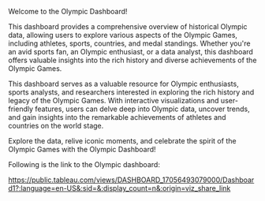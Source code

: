 Welcome to the Olympic Dashboard!

This dashboard provides a comprehensive overview of historical Olympic data, allowing users to explore various aspects of the Olympic Games, including athletes, sports, countries, and medal standings. Whether you're an avid sports fan, an Olympic enthusiast, or a data analyst, this dashboard offers valuable insights into the rich history and diverse achievements of the Olympic Games.

This dashboard serves as a valuable resource for Olympic enthusiasts, sports analysts, and researchers interested in exploring the rich history and legacy of the Olympic Games. With interactive visualizations and user-friendly features, users can delve deep into Olympic data, uncover trends, and gain insights into the remarkable achievements of athletes and countries on the world stage.

Explore the data, relive iconic moments, and celebrate the spirit of the Olympic Games with the Olympic Dashboard!

Following is the link to the Olympic dashboard:

https://public.tableau.com/views/DASHBOARD_17056493079000/Dashboard1?:language=en-US&:sid=&:display_count=n&:origin=viz_share_link
